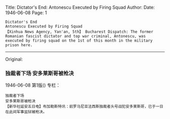 Title: Dictator's End: Antonescu Executed by Firing Squad
Author:
Date: 1946-06-08
Page: 1
	
	Dictator's End
	Antonescu Executed by Firing Squad
	【Xinhua News Agency, Yan'an, 5th】 Bucharest Dispatch: The former Romanian fascist dictator and top war criminal, Antonescu, was executed by firing squad on the 1st of this month in the military prison here.



<hr /> 

Original: 


### 独裁者下场  安多莱斯哥被枪决

1946-06-08
第1版()
专栏：

    独裁者下场
    安多莱斯哥被枪决
    【新华社延安五日电】布加勒斯特讯：前罗马尼亚法西斯独裁者头号战犯安多莱斯哥，已于一日在此间军事监狱被枪决。
